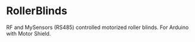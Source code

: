 # RollerBlinds
RF and MySensors (RS485) controlled motorized roller blinds.
For Arduino with Motor Shield.